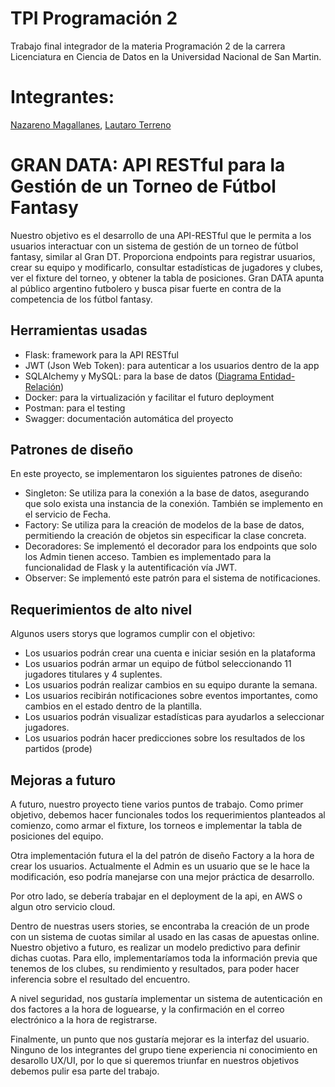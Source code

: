 # TPI Programación 2
Trabajo final integrador de la materia Programación 2 de la carrera Licenciatura en Ciencia de Datos en la Universidad Nacional de San Martin.

# Integrantes:
[Nazareno Magallanes](https://github.com/nazarenomm), [Lautaro Terreno](https://github.com/lauterre)

# GRAN DATA: API RESTful para la Gestión de un Torneo de Fútbol Fantasy

Nuestro objetivo es el desarrollo de una API-RESTful que le permita a los usuarios interactuar con un sistema de gestión de un torneo de fútbol fantasy, similar al Gran DT. Proporciona endpoints para registrar usuarios, crear su equipo y modificarlo, consultar estadísticas de jugadores y clubes, ver el fixture del torneo, y obtener la tabla de posiciones. 
Gran DATA apunta al público argentino futbolero y busca pisar fuerte en contra de la
competencia de los fútbol fantasy.

## Herramientas usadas

- Flask: framework para la API RESTful
- JWT (Json Web Token): para autenticar a los usuarios dentro de la app
- SQLAlchemy y MySQL: para la base de datos ([Diagrama Entidad-Relación](./database/DER.pdf))
- Docker: para la virtualización y facilitar el futuro deployment
- Postman: para el testing
- Swagger: documentación automática del proyecto 

## Patrones de diseño

En este proyecto, se implementaron los siguientes patrones de diseño:

* Singleton: Se utiliza para la conexión a la base de datos, asegurando que solo exista una instancia de la conexión. También se implemento en el servicio de Fecha.
* Factory: Se utiliza para la creación de modelos de la base de datos, permitiendo la creación de objetos sin especificar la clase concreta.
* Decoradores: Se implementó el decorador para los endpoints que solo los Admin tienen acceso. Tambien es implementado para la funcionalidad de Flask y la autentificación vía JWT.
* Observer: Se implementó este patrón para el sistema de notificaciones.

## Requerimientos de alto nivel

Algunos users storys que logramos cumplir con el objetivo:
- Los usuarios podrán crear una cuenta e iniciar sesión en la plataforma
- Los usuarios podrán armar un equipo de fútbol seleccionando 11 jugadores titulares y 4
suplentes.
- Los usuarios podrán realizar cambios en su equipo durante la semana.
- Los usuarios recibirán notificaciones sobre eventos importantes, como cambios en el
estado dentro de la plantilla.
- Los usuarios podrán visualizar estadísticas para ayudarlos a seleccionar jugadores.
- Los usuarios podrán hacer predicciones sobre los resultados de los partidos (prode)

## Mejoras a futuro

A futuro, nuestro proyecto tiene varios puntos de trabajo. Como primer objetivo, debemos hacer funcionales todos los requerimientos planteados al comienzo, como armar el fixture, los torneos e implementar la tabla de posiciones del equipo.

Otra implementación futura el la del patrón de diseño Factory a la hora de crear los usuarios. Actualmente el Admin es un usuario que se le hace la modificación, eso podría manejarse con una mejor práctica de desarrollo. 

Por otro lado, se debería trabajar en el deployment de la api, en AWS o algun otro servicio cloud.

Dentro de nuestras users stories, se encontraba la creación de un prode con un sistema de cuotas similar al usado en las casas de apuestas online. Nuestro objetivo a futuro, es realizar un modelo predictivo para definir dichas cuotas. Para ello, implementaríamos toda la información previa que tenemos de los clubes, su rendimiento y resultados, para poder hacer inferencia sobre el resultado del encuentro.

A nivel seguridad, nos gustaría implementar un sistema de autenticación en dos factores a la hora de loguearse, y la confirmación en el correo electrónico a la hora de registrarse.

Finalmente, un punto que nos gustaría mejorar es la interfaz del usuario. Ninguno de los integrantes del grupo tiene experiencia ni conocimiento en desarollo UX/UI, por lo que si queremos triunfar en nuestros objetivos debemos pulir esa parte del trabajo.  

